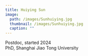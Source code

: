 ```yaml
---
title: Huiying Sun
image: 
  path: /images/Sunhuiying.jpg
  thumbnail: /images/Sunhuiying.jpg
  caption: ""
---
```

Postdoc, started 2024  
PhD, Shanghai Jiao Tong University   
